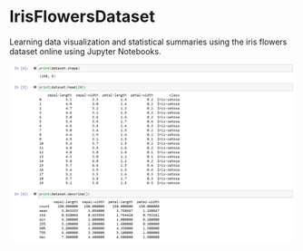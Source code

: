 # IrisFlowersDataset
Learning data visualization and statistical summaries using the iris flowers dataset online using Jupyter Notebooks. 

![Screenshot](1.png)
